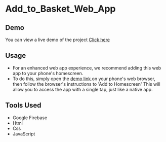 # Add_to_Basket_Web_App

## Demo
You can view a live demo of the project [Click here](https://illustrious-moonbeam-02c7b7.netlify.app/)
## Usage
- For an enhanced web app experience, we recommend adding this web app to your phone's homescreen.
-  To do this, simply open the [demo link ](https://illustrious-moonbeam-02c7b7.netlify.app/) on your phone's web browser, then follow the browser's instructions to 'Add to Homescreen'  This will allow you to access the app with a single tap, just like a native app.

## Tools Used
- Google Firebase
- Html
- Css
- JavaScript


